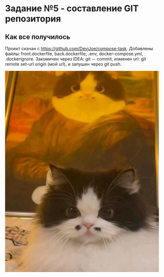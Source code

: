 # Задание №5 - составление GIT репозитория 

## Как все получилось
Проект скачан с https://github.com/DeviJoe/compose-task. Добавлены файлы: front.dockerfile, back.dockerfile, .env, docker-compose.yml, .dockerignore. Закомичен через IDEA: git -- commit, изменен url: git remote set-url origin (мой url), и запушен через git push.

![alt text](/x9SsHPeAl2s.jpg "Просто для вида")
